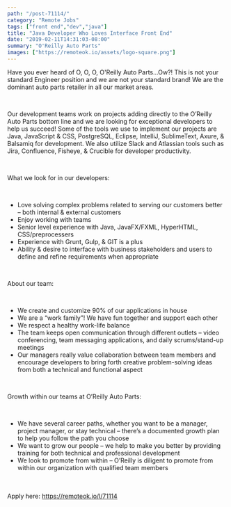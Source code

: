 ```yaml
---
path: "/post-71114/"
category: "Remote Jobs"
tags: ["front end","dev","java"]
title: "Java Developer Who Loves Interface Front End"
date: "2019-02-11T14:31:03-08:00"
summary: "O'Reilly Auto Parts"
images: ["https://remoteok.io/assets/logo-square.png"]
---
```


<p>Have you ever heard of O, O, O, O'Reilly Auto Parts...Ow?! This is not your standard Engineer position and we are not your standard brand! We are the dominant auto parts retailer in all our market areas.</p><br /><p>Our development teams work on projects adding directly to the O&rsquo;Reilly Auto Parts bottom line and we are looking for exceptional developers to help us succeed! Some of the tools we use to implement our projects are Java, JavaScript &amp; CSS, PostgreSQL, Eclipse, IntelliJ, SublimeText, Axure, &amp; Balsamiq for development. We also utilize Slack and Atlassian tools such as Jira, Confluence, Fisheye, &amp; Crucible for developer productivity.</p><br /><p>What we look for in our developers:</p><br /><ul><li>Love solving complex problems related to serving our customers better &ndash; both internal &amp; external customers</li><li>Enjoy working with teams</li><li>Senior level experience with Java, JavaFX/FXML, HyperHTML, CSS/preprocessers</li><li>Experience with Grunt, Gulp, &amp; GIT is a plus</li><li>Ability &amp; desire to interface with business stakeholders and users to define and refine requirements when appropriate</li></ul><br /><p>About our team:</p><br /><ul><li>We create and customize 90% of our applications in house</li><li>We are a &ldquo;work family&rdquo;! We have fun together and support each other</li><li>We respect a healthy work-life balance</li><li>The team keeps open communication through different outlets &ndash; video conferencing, team messaging applications, and daily scrums/stand-up meetings</li><li>Our managers really value collaboration between team members and encourage developers to bring forth creative problem-solving ideas from both a technical and functional aspect</li></ul><br /><p>Growth within our teams at O&rsquo;Reilly Auto Parts:</p><br /><ul><li>We have several career paths, whether you want to be a manager, project manager, or stay technical &ndash; there&rsquo;s a documented growth plan to help you follow the path you choose</li><li>We want to grow our people &ndash; we help to make you better by providing training for both technical and professional development</li><li>We look to promote from within &ndash; O&rsquo;Reilly is diligent to promote from within our organization with qualified team members</li></ul>

<br/>
<br/>
Apply here: <A HREF="https://remoteok.io/l/71114">https://remoteok.io/l/71114</A>

